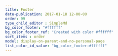 ```yaml
---
title: Footer
date-publication: 2017-01-18 12-00-00
order: 99
type_child_editor : SimpleMd
bg_color_footer: "#ffffff"
bg_color_footer_ref: "Created with color #ffffff"
sort_items : order
model: display-on-parent-and-no-personal-page
list_color_id_value: "bg_color_footer:#ffffff"
---
```


